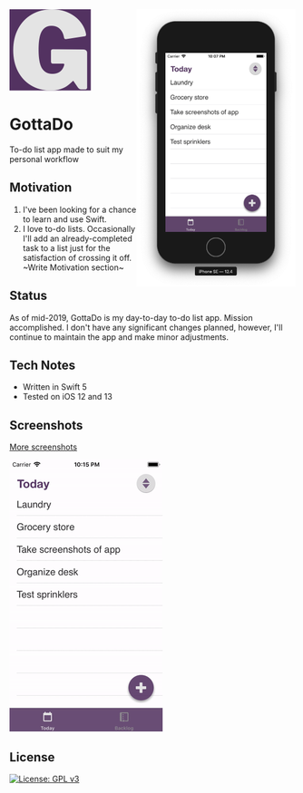 <img src="Screenshots/02-task-list.png" width="280" align="right">

<img src="gottado-logo.png">

# GottaDo
To-do list app made to suit my personal workflow

## Motivation
1. I've been looking for a chance to learn and use Swift. 
2. I love to-do lists. Occasionally I'll add an already-completed task to a list just for the satisfaction of crossing it off. ~Write Motivation section~

## Status
As of mid-2019, GottaDo is my day-to-day to-do list app. Mission accomplished. I don't have any significant changes planned, however, I'll continue to maintain the app and make minor adjustments.

## Tech Notes
- Written in Swift 5
- Tested on iOS 12 and 13

## Screenshots
[More screenshots](Screenshots/)

![Demo](Screenshots/demo.gif)

## License
[![License: GPL v3](https://img.shields.io/badge/License-GPLv3-blue.svg)](LICENSE)
